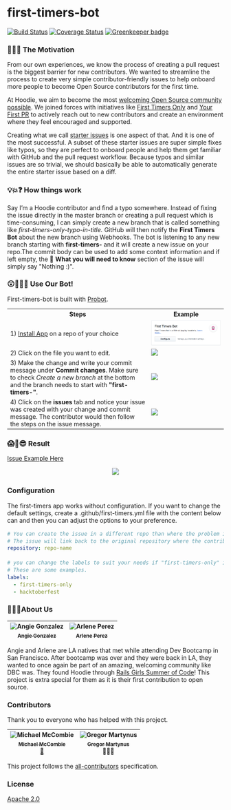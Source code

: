 # first-timers-bot

[![Build Status](https://travis-ci.org/hoodiehq/first-timers-bot.svg?branch=master)](https://travis-ci.org/hoodiehq/first-timers-bot) [![Coverage Status](https://coveralls.io/repos/github/hoodiehq/first-timers-bot/badge.svg?branch=master)](https://coveralls.io/github/hoodiehq/first-timers-bot?branch=master) [![Greenkeeper badge](https://badges.greenkeeper.io/hoodiehq/first-timers-bot.svg)](https://greenkeeper.io/)

### 🐶🎯⛳ The Motivation

From our own experiences, we know the process of creating a pull request is the biggest barrier for new contributors.  We wanted to streamline the process to create very simple contributor-friendly issues to help onboard more people to become Open Source contributors for the first time.

At Hoodie, we aim to become the most [welcoming Open Source community possible](http://hood.ie/blog/welcoming-communities.html). We joined forces with initiatives like [First Timers Only](http://www.firsttimersonly.com/) and [Your First PR](http://yourfirstpr.github.io/) to actively reach out to new contributors and create an environment where they feel encouraged and supported.

Creating what we call [starter issues](http://hood.ie/blog/starter-issues.html) is one aspect of that. And it is one of the most successful. A subset of these starter issues are super simple fixes like typos, so they are perfect to onboard people and help them get familiar with GitHub and the pull request workflow. Because typos and similar issues are so trivial, we should basically be able to automatically generate the entire starter issue based on a diff.

### 💡💥❓ How things work

Say I’m a Hoodie contributor and find a typo somewhere. Instead of fixing the issue directly in the master branch or creating a pull request which is time-consuming, I can simply create a new branch that is called something like _first-timers-only-typo-in-title._ GitHub will then notify the **First Timers Bot** about the new branch using Webhooks. The bot is listening to any new branch starting with **first-timers-** and it will create a new issue on your repo.The commit body can be used to add some context information and if left empty, the 🤔 **What you will need to know** section of the issue will simply say "Nothing :)".


### 😮🙌👀🎉 Use Our Bot!

First-timers-bot is built with [Probot](https://probot.github.io/).

<table>
    <tr>
        <th>Steps</th>
        <th>Example</th>
    </tr>
    <tr>
        <td>1) <a href="https://github.com/apps/first-timers">Install App</a> on a repo of your choice</td>
        <td><img src="/assets/Install-App.png?raw=true"></td>
    </tr>
    <tr>
        <td>2) Click on the file you want to edit.</td>
        <td><img src="/assets/editPic.png?raw=true"></td>
    </tr>
    <tr>
        <td>3) Make the change and write your commit message under <b>Commit changes</b>.  Make sure to check <i>Create a new branch</i> at the bottom and the branch needs to start with <b>"first-timers-"</b>.</td>
        <td><img src="/assets/Committing-Branch.png?raw=true"></td>
    </tr>
    <tr>
        <td>4) Click on the <b>issues</b> tab and notice your issue was created with your change and commit message. The contributor would then follow the steps on the issue message.</td>
        <td><img src="/assets/Issue-Generated.png?raw=true"</td>
    </tr>
</table>

### 😱🙌😎 Result

[Issue Example Here](https://github.com/arlene-perez/bot-app-test/issues/1)

<p align="center"><img src="/assets/Issue-Done.png"></p>

### Configuration

The first-timers app works without configuration. If you want to change the default settings, create a .github/first-timers.yml file with the content below can and then you can adjust the options to your preference.

```yaml
# You can create the issue in a different repo than where the problem is. Just make sure you installed the bot the the configured repository.
# The issue will link back to the original repository where the contribution will be made.
repository: repo-name

# you can change the labels to suit your needs if "first-timers-only" is not what you are looking for.
# These are some examples.
labels:
  - first-timers-only
  - hacktoberfest
```


### 👩‍💻💕About Us
<!-- Contributors START
Angie_Gonzalez agonzalez0515 https://agonzalez0515.github.io
Arlene_Perez techforchange https://github.com/techforchange
Contributors END -->
<!-- Contributors table START -->
| <img src="https://avatars.githubusercontent.com/agonzalez0515?s=100" width="100" alt="Angie Gonzalez" /><br />[<sub>Angie Gonzalez</sub>](https://agonzalez0515.github.io)<br /> | <img src="https://avatars.githubusercontent.com/techforchange?s=100" width="100" alt="Arlene Perez" /><br />[<sub>Arlene Perez</sub>](https://github.com/techforchange)<br /> |
| :---: | :---: |
<!-- Contributors table END -->

Angie and Arlene are LA natives that met while attending Dev Bootcamp in San Francisco.  After bootcamp was over and they were back in LA, they wanted to once again be part of an amazing, welcoming community like DBC was. They found Hoodie through [Rails Girls Summer of Code](https://railsgirlssummerofcode.org/)! This project is extra special for them as it is their first contribution to open source.

### Contributors

Thank you to everyone who has helped with this project.
<!-- Contributors START
 Michael_McCombie michaelmccombie https://twitter.com/michaelbuilds design
 Gregor_Martynus gr2m https://twitter.com/gr2m mentor
 Contributors END -->
<!-- Contributors table START -->
| <img src="https://avatars.githubusercontent.com/michaelmccombie?s=100" width="100" alt="Michael McCombie" /><br />[<sub>Michael McCombie</sub>](https://twitter.com/michaelbuilds)<br />[🎨](https://raw.githubusercontent.com/hoodiehq/first-timers-bot/51742c62ae3e4e2be7e58d170a9eab73a3871bf4/assets/avatar.png) | <img src="https://avatars.githubusercontent.com/gr2m?s=100" width="100" alt="Gregor Martynus" /><br />[<sub>Gregor Martynus</sub>](https://twitter.com/gr2m)<br />👨🏻‍🏫 |
| :---: | :---: |
<!-- Contributors table END -->
This project follows the [all-contributors](https://github.com/kentcdodds/all-contributors) specification.

### License

[Apache 2.0](http://www.apache.org/licenses/LICENSE-2.0)

